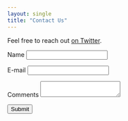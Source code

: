 ```yaml
---
layout: single
title: "Contact Us"
---
```


Feel free to reach out [on Twitter](https://twitter.com/BeABetterManOL).

<form name="contact" netlify>
<p><label>Name <input type="text" name="name" /></label></p>
<p><label>E-mail <input type="email" name="email" /></label></p>
<p><label>Comments <textarea name="name"></textarea></label></p>
<p><button type="submit">Submit</button></p>
</form>